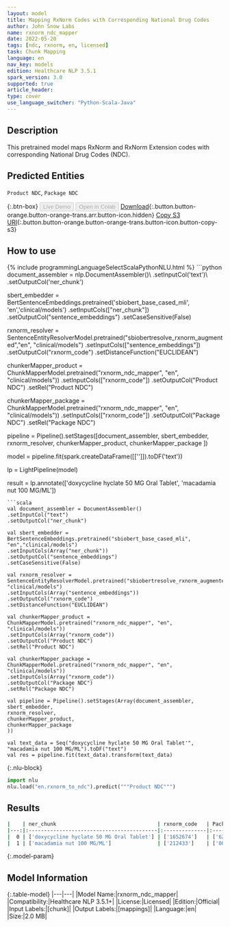 ```yaml
---
layout: model
title: Mapping RxNorm Codes with Corresponding National Drug Codes
author: John Snow Labs
name: rxnorm_ndc_mapper
date: 2022-05-20
tags: [ndc, rxnorm, en, licensed]
task: Chunk Mapping
language: en
nav_key: models
edition: Healthcare NLP 3.5.1
spark_version: 3.0
supported: true
article_header:
type: cover
use_language_switcher: "Python-Scala-Java"
---
```


## Description

This pretrained model maps RxNorm and RxNorm Extension codes with corresponding National Drug Codes (NDC).

## Predicted Entities

`Product NDC`, `Package NDC`

{:.btn-box}
<button class="button button-orange" disabled>Live Demo</button>
<button class="button button-orange" disabled>Open in Colab</button>
[Download](https://s3.amazonaws.com/auxdata.johnsnowlabs.com/clinical/models/rxnorm_ndc_mapper_en_3.5.1_3.0_1653061064192.zip){:.button.button-orange.button-orange-trans.arr.button-icon.hidden}
[Copy S3 URI](s3://auxdata.johnsnowlabs.com/clinical/models/rxnorm_ndc_mapper_en_3.5.1_3.0_1653061064192.zip){:.button.button-orange.button-orange-trans.button-icon.button-copy-s3}

## How to use



<div class="tabs-box" markdown="1">
{% include programmingLanguageSelectScalaPythonNLU.html %}
```python
document_assembler = nlp.DocumentAssembler()\
.setInputCol('text')\
.setOutputCol('ner_chunk')

sbert_embedder = BertSentenceEmbeddings.pretrained('sbiobert_base_cased_mli', 'en','clinical/models')
.setInputCols(["ner_chunk"])
.setOutputCol("sentence_embeddings")
.setCaseSensitive(False)

rxnorm_resolver = SentenceEntityResolverModel.pretrained("sbiobertresolve_rxnorm_augmented","en", "clinical/models")
.setInputCols(["sentence_embeddings"])
.setOutputCol("rxnorm_code")
.setDistanceFunction("EUCLIDEAN")

chunkerMapper_product = ChunkMapperModel.pretrained("rxnorm_ndc_mapper", "en", "clinical/models"))
.setInputCols(["rxnorm_code"])
.setOutputCol("Product NDC")
.setRel("Product NDC")

chunkerMapper_package = ChunkMapperModel.pretrained("rxnorm_ndc_mapper", "en", "clinical/models"))
.setInputCols(["rxnorm_code"])
.setOutputCol("Package NDC")
.setRel("Package NDC")

pipeline = Pipeline().setStages([document_assembler, sbert_embedder, rxnorm_resolver, chunkerMapper_product, chunkerMapper_package ])

model = pipeline.fit(spark.createDataFrame([['']]).toDF('text'))

lp = LightPipeline(model)

result = lp.annotate(['doxycycline hyclate 50 MG Oral Tablet', 'macadamia nut 100 MG/ML'])
```
```scala
val document_assembler = DocumentAssembler()
.setInputCol("text")
.setOutputCol("ner_chunk")

val sbert_embedder = BertSentenceEmbeddings.pretrained("sbiobert_base_cased_mli", "en","clinical/models")
.setInputCols(Array("ner_chunk"))
.setOutputCol("sentence_embeddings")
.setCaseSensitive(False)

val rxnorm_resolver = SentenceEntityResolverModel.pretrained("sbiobertresolve_rxnorm_augmented","en", "clinical/models") 
.setInputCols(Array("sentence_embeddings")) 
.setOutputCol("rxnorm_code")
.setDistanceFunction("EUCLIDEAN")

val chunkerMapper_product = ChunkMapperModel.pretrained("rxnorm_ndc_mapper", "en", "clinical/models"))
.setInputCols(Array("rxnorm_code"))
.setOutputCol("Product NDC")
.setRel("Product NDC")  

val chunkerMapper_package = ChunkMapperModel.pretrained("rxnorm_ndc_mapper", "en", "clinical/models"))
.setInputCols(Array("rxnorm_code"))
.setOutputCol("Package NDC")
.setRel("Package NDC") 

val pipeline = Pipeline().setStages(Array(document_assembler,
sbert_embedder,
rxnorm_resolver,
chunkerMapper_product,
chunkerMapper_package
))

val text_data = Seq("doxycycline hyclate 50 MG Oral Tablet'", "macadamia nut 100 MG/ML").toDF("text")
val res = pipeline.fit(text_data).transform(text_data)
```


{:.nlu-block}
```python
import nlu
nlu.load("en.rxnorm_to_ndc").predict("""Product NDC""")
```

</div>

## Results

```bash
|    | ner_chunk                                 | rxnorm_code   | Package NDC       | Product NDC    |
|---:|:------------------------------------------|:--------------|:------------------|:---------------|
|  0 | ['doxycycline hyclate 50 MG Oral Tablet'] | ['1652674']   | ['62135-0625-60'] | ['62135-0625'] |
|  1 | ['macadamia nut 100 MG/ML']               | ['212433']    | ['00187-1474-08'] | ['00187-1474'] |
```

{:.model-param}
## Model Information

{:.table-model}
|---|---|
|Model Name:|rxnorm_ndc_mapper|
|Compatibility:|Healthcare NLP 3.5.1+|
|License:|Licensed|
|Edition:|Official|
|Input Labels:|[chunk]|
|Output Labels:|[mappings]|
|Language:|en|
|Size:|2.0 MB|
